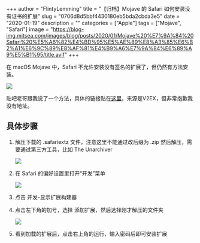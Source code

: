+++
author = "FlintyLemming"
title = "【归档】Mojave 的 Safari 如何安装没有证书的扩展"
slug = "0706d8d5bbf4430180eb5bda2cbda3e5"
date = "2020-01-19"
description = ""
categories = ["Apple"]
tags = ["Mojave", "Safari"]
image = "https://blog-img.mitsea.com/images/blog/posts/2020/01/Mojave%20%E7%9A%84%20Safari%20%E5%A6%82%E4%BD%95%E5%AE%89%E8%A3%85%E6%B2%A1%E6%9C%89%E8%AF%81%E4%B9%A6%E7%9A%84%E6%89%A9%E5%B1%95/title.avif"
+++

在 macOS Mojave 中，Safari 不允许安装没有签名的扩展了，但仍然有方法安装。

![](https://blog-img.mitsea.com/images/blog/posts/2020/01/Mojave%20%E7%9A%84%20Safari%20%E5%A6%82%E4%BD%95%E5%AE%89%E8%A3%85%E6%B2%A1%E6%9C%89%E8%AF%81%E4%B9%A6%E7%9A%84%E6%89%A9%E5%B1%95/1.avif)

贴吧老哥跟我说了一个方法，具体的链接贴在[这里](https://tieba.baidu.com/p/5822937990#121303346729)，来源是V2EX，但非常抱歉我没有地址。

## 具体步骤

1. 解压下载的 .safariextz 文件，注意这里不能通过改后缀为 .zip 然后解压，需要通过第三方工具，比如 The Unarchiver

    ![](https://blog-img.mitsea.com/images/blog/posts/2020/01/Mojave%20%E7%9A%84%20Safari%20%E5%A6%82%E4%BD%95%E5%AE%89%E8%A3%85%E6%B2%A1%E6%9C%89%E8%AF%81%E4%B9%A6%E7%9A%84%E6%89%A9%E5%B1%95/2.avif)

2. 在 Safari 的偏好设置里打开“开发”菜单

    ![](https://blog-img.mitsea.com/images/blog/posts/2020/01/Mojave%20%E7%9A%84%20Safari%20%E5%A6%82%E4%BD%95%E5%AE%89%E8%A3%85%E6%B2%A1%E6%9C%89%E8%AF%81%E4%B9%A6%E7%9A%84%E6%89%A9%E5%B1%95/3.avif)

3. 点击 开发-显示扩展构建器
4. 点击左下角的加号，选择 添加扩展，然后选择刚才解压的文件夹

    ![](https://blog-img.mitsea.com/images/blog/posts/2020/01/Mojave%20%E7%9A%84%20Safari%20%E5%A6%82%E4%BD%95%E5%AE%89%E8%A3%85%E6%B2%A1%E6%9C%89%E8%AF%81%E4%B9%A6%E7%9A%84%E6%89%A9%E5%B1%95/4.avif)

5. 看到加载的扩展后，点击右上角的运行，输入密码后即可安装扩展
